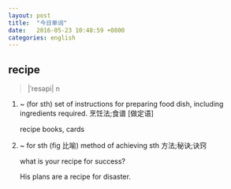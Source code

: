 ```yaml
---
layout: post
title:  "今日单词"
date:   2016-05-23 10:48:59 +0800
categories: english
---
```


## recipe

> \|ˈresəpi\| n

1. ~ (for sth) set of instructions for preparing food dish, including ingredients required. 烹饪法;食谱 [做定语]

    recipe books, cards

2. ~ for sth (fig 比喻) method of achieving sth 方法;秘诀;诀窍

    what is your recipe for success?

    His plans are a recipe for disaster.

